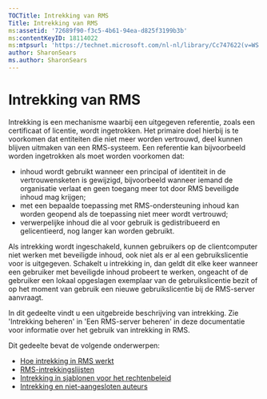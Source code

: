 ```yaml
---
TOCTitle: Intrekking van RMS
Title: Intrekking van RMS
ms:assetid: '72689f90-f3c5-4b61-94ea-d825f3199b3b'
ms:contentKeyID: 18114022
ms:mtpsurl: 'https://technet.microsoft.com/nl-nl/library/Cc747622(v=WS.10)'
author: SharonSears
ms.author: SharonSears
---
```


Intrekking van RMS
==================

Intrekking is een mechanisme waarbij een uitgegeven referentie, zoals een certificaat of licentie, wordt ingetrokken. Het primaire doel hierbij is te voorkomen dat entiteiten die niet meer worden vertrouwd, deel kunnen blijven uitmaken van een RMS-systeem. Een referentie kan bijvoorbeeld worden ingetrokken als moet worden voorkomen dat:

-   inhoud wordt gebruikt wanneer een principal of identiteit in de vertrouwensketen is gewijzigd, bijvoorbeeld wanneer iemand de organisatie verlaat en geen toegang meer tot door RMS beveiligde inhoud mag krijgen;
-   met een bepaalde toepassing met RMS-ondersteuning inhoud kan worden geopend als de toepassing niet meer wordt vertrouwd;
-   verwerpelijke inhoud die al voor gebruik is gedistribueerd en gelicentieerd, nog langer kan worden gebruikt.

Als intrekking wordt ingeschakeld, kunnen gebruikers op de clientcomputer niet werken met beveiligde inhoud, ook niet als er al een gebruikslicentie voor is uitgegeven. Schakelt u intrekking in, dan geldt dit elke keer wanneer een gebruiker met beveiligde inhoud probeert te werken, ongeacht of de gebruiker een lokaal opgeslagen exemplaar van de gebruikslicentie bezit of op het moment van gebruik een nieuwe gebruikslicentie bij de RMS-server aanvraagt.

In dit gedeelte vindt u een uitgebreide beschrijving van intrekking. Zie 'Intrekking beheren' in 'Een RMS-server beheren' in deze documentatie voor informatie over het gebruik van intrekking in RMS.

Dit gedeelte bevat de volgende onderwerpen:

-   [Hoe intrekking in RMS werkt](https://technet.microsoft.com/469e3938-a59b-4c92-9779-ead64e724d00)
-   [RMS-intrekkingslijsten](https://technet.microsoft.com/688d4dfa-c928-4b2f-8116-2f9e87d2b6f7)
-   [Intrekking in sjablonen voor het rechtenbeleid](https://technet.microsoft.com/287c5b92-fcb5-4295-9c2b-4e37e643beb2)
-   [Intrekking en niet-aangesloten auteurs](https://technet.microsoft.com/a9cf0541-9101-4e90-9c56-7c1b9a8deca6)
